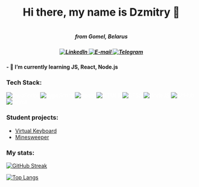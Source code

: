 <h1 align="center">Hi there, my name is Dzmitry  👋<h1>
<h5 align="center"> from Gomel, Belarus <h5>
<div align="center">
    <a href="https://linkedin.com/in/dzmitry-maltsau-58079a251"
        target="_blank">
        <img src="https://img.shields.io/badge/-linkedIn%20-blue" alt="LinkedIn"></img>
    </a>
    <a href="mailto:emeraldwhistler.dm@gmail.com"
        target="_blank">
        <img src="https://img.shields.io/badge/-e--mail%20-red" alt="E-mail"></img>
    </a>
    <a href="https://t.me/zmitserM"
        target="_blank">
        <img src="https://img.shields.io/badge/-telegram%20-blue" alt="Telegram"></img>
    </a>
</div>
<h4>- 🌱 I’m currently learning JS, React, Node.js</h4>
<h3> Tech Stack: </h3>

<div display="flex" style="color:white">

![JavaScript](https://img.shields.io/badge/javascript-%23323330.svg?style=for-the-badge&logo=javascript&logoColor=%23F7DF1E)
![TypeScript](https://img.shields.io/badge/typescript-%23007ACC.svg?style=for-the-badge&logo=typescript&logoColor=white)
![React](https://img.shields.io/badge/react-%2320232a.svg?style=for-the-badge&logo=react&logoColor=%2361DAFB)
![HTML5](https://img.shields.io/badge/html5-%23E34F26.svg?style=for-the-badge&logo=html5&logoColor=white)
![CSS3](https://img.shields.io/badge/css3-%231572B6.svg?style=for-the-badge&logo=css3&logoColor=white)
![NodeJS](https://img.shields.io/badge/node.js-6DA55F?style=for-the-badge&logo=node.js&logoColor=white)
![GitHub](https://img.shields.io/badge/github-%23121011.svg?style=for-the-badge&logo=github&logoColor=white)
![Figma](https://img.shields.io/badge/figma-%23F24E1E.svg?style=for-the-badge&logo=figma&logoColor=white)

</div>

<h3>Student projects:</h3>

- [Virtual Keyboard](https://maltsau.github.io/virtual-keyboard/)
- [Minesweeper](https://rolling-scopes-school.github.io/maltsau-JSFE2023Q1/minesweeper/)

<h3>My stats:</h3>

<div display="flex">
<div style="width:300px">

<!-- [![Anurag's GitHub stats](https://github-readme-stats.vercel.app/api?username=Maltsau)](https://github.com/anuraghazra/github-readme-stats) -->

[![GitHub Streak](https://github-readme-streak-stats.herokuapp.com/?user=Maltsau)](https://git.io/streak-stats)

</div>
<div>

[![Top Langs](https://github-readme-stats.vercel.app/api/top-langs/?username=Maltsau&layout=compact)](https://github.com/anuraghazra/github-readme-stats)

</div>
</div>
